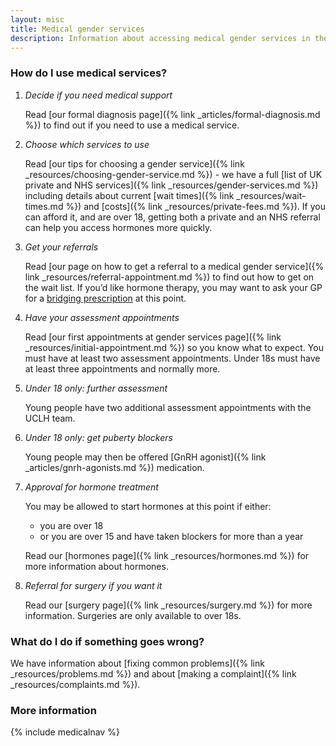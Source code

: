 ```yaml
---
layout: misc
title: Medical gender services
description: Information about accessing medical gender services in the UK
---
```


### How do I use medical services?
   
1. *Decide if you need medical support*

   Read [our formal diagnosis page]({% link _articles/formal-diagnosis.md %}) to find out if you need to use a medical service. 
2. *Choose which services to use*

   Read [our tips for choosing a gender service]({% link _resources/choosing-gender-service.md %}) - we have a full [list of UK private and NHS services]({% link _resources/gender-services.md %}) including details about current [wait times]({% link _resources/wait-times.md %}) and [costs]({% link _resources/private-fees.md %}). If you can afford it, and are over 18, getting both a private and an NHS referral can help you access hormones more quickly.
3. *Get your referrals*

   Read [our page on how to get a referral to a medical gender service]({% link _resources/referral-appointment.md %}) to find out how to get on the wait list. If you’d like hormone therapy, you may want to ask your GP for a [bridging prescription](https://www.transactual.org.uk/bridging-prescriptions) at this point.
4. *Have your assessment appointments*

   Read [our first appointments at gender services page]({% link _resources/initial-appointment.md %}) so you know what to expect. You must have at least two assessment appointments. Under 18s must have at least three appointments and normally more.

5. *Under 18 only: further assessment*

   Young people have two additional assessment appointments with the UCLH team.
6. *Under 18 only: get puberty blockers*

   Young people may then be offered [GnRH agonist]({% link _articles/gnrh-agonists.md %}) medication.
7. *Approval for hormone treatment*

   You may be allowed to start hormones at this point if either:
   - you are over 18
   - or you are over 15 and have taken blockers for more than a year
   
   Read our [hormones page]({% link _resources/hormones.md %}) for more information about hormones.
8. *Referral for surgery if you want it*

   Read our [surgery page]({% link _resources/surgery.md %}) for more information. Surgeries are only available to over 18s.

### What do I do if something goes wrong?

We have information about [fixing common problems]({% link _resources/problems.md %}) and about [making a complaint]({% link _resources/complaints.md %}).

### More information

{% include medicalnav %}
